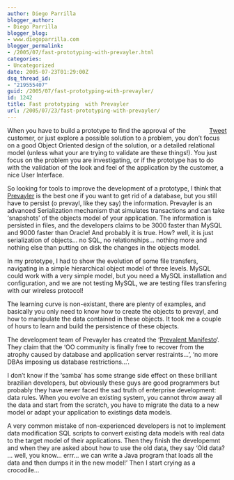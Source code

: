 ```yaml
---
author: Diego Parrilla
blogger_author:
- Diego Parrilla
blogger_blog:
- www.diegoparrilla.com
blogger_permalink:
- /2005/07/fast-prototyping-with-prevayler.html
categories:
- Uncategorized
date: 2005-07-23T01:29:00Z
dsq_thread_id:
- "219555407"
guid: /2005/07/fast-prototyping-with-prevayler/
id: 1242
title: Fast prototyping  with Prevayler
url: /2005/07/23/fast-prototyping-with-prevayler/
---
```


<div style="float: right; margin-left: 10px;">
  <a href="https://twitter.com/share" class="twitter-share-button" data-via="nubeblog" data-count="vertical" data-url="/2005/07/23/fast-prototyping-with-prevayler/">Tweet</a>
</div>

When you have to build a prototype to find the approval of the customer, or just explore a possible solution to a problem, you don&#8217;t focus on a good Object Oriented design of the solution, or a detailed relational model (unless what your are trying to validate are these things!). You just focus on the problem you are investigating, or if the prototype has to do with the validation of the look and feel of the application by the customer, a nice User Interface.
  
  
So looking for tools to improve the development of a prototype, I think that [Prevayler](http://www.prevayler.org/wiki.jsp) is the best one if you want to get rid of a database, but you still have to persist (o prevayl, like they say) the information. Prevayler is an advanced Serialization mechanism that simulates transactions and can take &#8216;snapshots&#8217; of the objects model of your application. The information is persisted in files, and the developers claims to be 3000 faster than MySQL and 9000 faster than Oracle! And probably it is true. How? well, it is just serialization of objects&#8230; no SQL, no relationships&#8230; nothing more and nothing else than putting on disk the changes in the objects model.
  
  
In my prototype, I had to show the evolution of some file transfers, navigating in a simple hierarchical object model of three levels. MySQL could work with a very simple model, but you need a MySQL installation and configuration, and we are not testing MySQL, we are testing files transfering with our wireless protocol!
  
  
The learning curve is non-existant, there are plenty of examples, and basically you only need to know how to create the objects to prevayl, and how to manipulate the data contained in these objects. It took me a couple of hours to learn and build the persistence of these objects.
  
  
The development team of Prevayler has created the &#8216;[Prevalent Manifesto](http://www.prevayler.org/wiki.jsp?topic=PrevalentManifesto)&#8216;. They claim that the &#8216;OO community is finally free to recover from the atrophy caused by database and application server restraints&#8230;&#8217;, &#8216;no more DBAs imposing us database restrictions&#8230;&#8217;.
  
  
I don&#8217;t know if the &#8216;samba&#8217; has some strange side effect on these brilliant brazilian developers, but obviously these guys are good programmers but probably they have never faced the sad truth of enterprise development: data rules. When you evolve an existing system, you cannot throw away all the data and start from the scratch, you have to migrate the data to a new model or adapt your application to existings data models.
  
  
A very common mistake of non-experienced developers is not to implement data modification SQL scripts to convert existing data models with real data to the target model of their applications. Then they finish the developemnt and when they are asked about how to use the old data, they say &#8216;Old data? &#8230; well, you know&#8230; errr&#8230; we can write a Java program that loads all the data and then dumps it in the new model!&#8217; Then I start crying as a crocodile&#8230;
